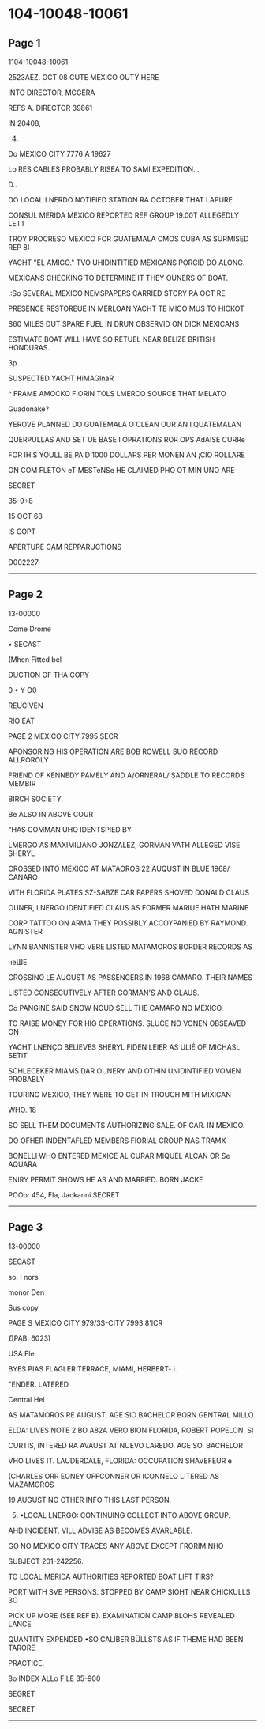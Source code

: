 # 104-10048-10061

## Page 1

1104-10048-10061

2523AEZ. OCT 08 CUTE MEXICO OUTY HERE

INTO DIRECTOR, MCGERA

REFS A. DIRECTOR 39861

IN 20408,

4.

Do MEXICO CITY 7776 A 19627

Lo RES CABLES PROBABLY RISEA TO SAMI EXPEDITION. .

D..

DO LOCAL LNERDO NOTIFIED STATION RA OCTOBER THAT LAPURE

CONSUL MERIDA MEXICO REPORTED REF GROUP 19.00T ALLEGEDLY LETT

TROY PROCRESO MEXICO FOR GUATEMALA CMOS CUBA AS SURMISED REP 8I

YACHT "EL AMIGO." TVO UHIDINTITIED MEXICANS PORCID DO ALONG.

MEXICANS CHECKING TO DETERMINE IT THEY OUNERS OF BOAT.

.:So SEVERAL MEXICO NEMSPAPERS CARRIED STORY RA OCT RE

PRESENCE RESTOREUE IN MERLOAN YACHT TE MICO MUS TO HICKOT

S60 MILES DUT SPARE FUEL IN DRUN OBSERVID ON DICK MEXICANS

ESTIMATE BOAT WILL HAVE SO RETUEL NEAR BELIZE BRITISH HONDURAS.

3p

SUSPECTED YACHT HiMAGInaR

^ FRAME AMOCKO FIORIN TOLS LMERCO SOURCE THAT MELATO

Guadonake?

YEROVE PLANNED DO GUATEMALA O CLEAN OUR AN I QUATEMALAN

QUERPULLAS AND SET UE BASE I OPRATIONS ROR OPS AdAISE CURRe

FOR IHIS YOULL BE PAID 1000 DOLLARS PER MONEN AN ¡CIO ROLLARE

ON COM FLETON eT MESTeNSe HE CLAIMED PHO OT MIN UNO ARE

SECRET

35-9÷8

15 OCT 68

IS COPT

APERTURE CAM REPPARUCTIONS

D002227

---

## Page 2

13-00000

Come Drome

• SECAST

(Mhen Fitted bel

DUCTION OF THA COPY

0 • Y O0

REUCIVEN

RIO EAT

PAGE 2 MEXICO CITY 7995 SECR

APONSORING HIS OPERATION ARE BOB ROWELL SUO RECORD ALLROROLY

FRIEND OF KENNEDY PAMELY AND A/ORNERAL/ SADDLE TO RECORDS MEMBIR

BIRCH SOCIETY.

Be ALSO IN ABOVE COUR

"HAS COMMAN UHO IDENTSPIED BY

LMERGO AS MAXIMILIANO JONZALEZ, GORMAN VATH ALLEGED VISE SHERYL

CROSSED INTO MEXICO AT MATAOROS 22 AUQUST IN BLUE 1968/ CANARO

VITH FLORIDA PLATES SZ-SABZE CAR PAPERS SHOVED DONALD CLAUS

OUNER, LNERGO IDENTIFiED CLAUS AS FORMER MARIUE HATH MARINE

CORP TATTOO ON ARMA THEY POSSIBLY ACCOYPANIED BY RAYMOND. AGNISTER

LYNN BANNISTER VHO VERE LISTED MATAMOROS BORDER RECORDS AS

чеШЕ

CROSSINO LE AUGUST AS PASSENGERS IN 1968 CAMARO. THEIR NAMES

LISTED CONSECUTIVELY AFTER GORMAN'S AND GLAUS.

Co PANGINE SAID SNOW NOUD SELL THE CAMARO NO MEXICO

TO RAISE MONEY FOR HIG OPERATIONS. SLUCE NO VONEN OBSEAVED ON

YACHT LNENÇO BELIEVES SHERYL FIDEN LEIER AS ULIÉ OF MICHASL SETiT

SCHLECEKER MIAMS DAR OUNERY AND OTHIN UNIDINTIFIED VOMEN PROBABLY

TOURING MEXICO, THEY WERE TO GET IN TROUCH MITH MIXICAN

WHO. 18

SO SELL THEM DOCUMENTS AUTHORIZING SALE. OF CAR. IN MEXICO.

DO OFHER INDENTAFLED MEMBERS FIORIAL CROUP NAS TRAMX

BONELLI WHO ENTERED MEXICE AL CURAR MIQUEL ALCAN OR Se AQUARA

ENIRY PERMIT SHOWS HE AS AND MARRIED. BORN JACKE

POOb: 454, Fla, Jackanni SECRET

---

## Page 3

13-00000

SECAST

so. I nors

monor Den

Sus copy

PAGE S MEXICO CITY 979/3S-CITY 7993 8'ICR

ДРАВ: 6023)

USA Fle.

BYES PIAS FLAGLER TERRACE, MIAMI, HERBERT- i.

"ENDER. LATERED

Central Hel

AS MATAMOROS RE AUGUST, AGE SIO BACHELOR BORN GENTRAL MILLO

ELDA: LIVES NOTE 2 BO A82A VERO BION FLORIDA, ROBERT POPELON. SI

CURTIS, INTERED RA AVAUST AT NUEVO LAREDO. AGE SO. BACHELOR

VHO LIVES IT. LAUDERDALE, FLORIDA: OCCUPATION SHAVEFEUR e

(CHARLES ORR EONEY OFFCONNER OR ICONNELO LITERED AS MAZAMOROS

19 AUGUST NO OTHER INFO THIS LAST PERSON.

5. •LOCAL LNERGO: CONTINUING COLLECT INTO ABOVE GROUP.

AHD INCIDENT. VILL ADVISE AS BECOMES AVARLABLE.

GO NO MEXICO CITY TRACES ANY ABOVE EXCEPT FRORIMINHO

SUBJECT 201-242256.

TO LOCAL MERIDA AUTHORITIES REPORTED BOAT LIFT TIRS?

PORT WITH SVE PERSONS. STOPPED BY CAMP SIOHT NEAR CHICKULLS 3O

PICK UP MORE (SEE REF B). EXAMINATION CAMP BLOHS REVEALED LANCE

QUANTITY EXPENDED •SO CALIBER BÜLLSTS AS IF THEME HAD BEEN TARORE

PRACTICE.

8o INDEX ALLo FILE 35-900

SEGRET

SECRET

---

